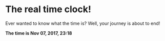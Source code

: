 # The real time clock!

Ever wanted to know what the time is? Well, your journey is about to end!

**The time is Nov 07, 2017, 23:18**
